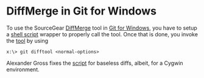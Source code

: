 # DiffMerge in Git for Windows
To use the SourceGear [DiffMerge][3] tool in [Git for Windows][4], you have to 
setup a [shell script][1] wrapper to properly call the tool. Once that is
done, you invoke the [tool][2] by using

    x:\> git difftool <normal-options>
    
Alexander Gross fixes the [script][5] for baseless diffs, albeit, for a Cygwin 
environment.


 [1]: http://markembling.info/2010/01/git-environment-windows
 [2]: http://schacon.github.com/git/git-difftool.html
 [3]: http://www.sourcegear.com/diffmerge/
 [4]: http://code.google.com/p/msysgit/
 [5]: http://therightstuff.de/CommentView,guid,f9eb67c2-2a52-4c80-9181-3160b05cfd72.aspx